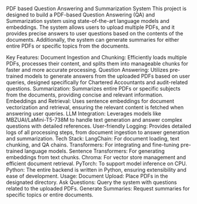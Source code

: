 PDF based Question Answering and Summarization System
This project is designed to build a PDF-based Question Answering (QA) and Summarization system using state-of-the-art language models and embeddings. The system allows users to upload multiple PDFs, and it provides precise answers to user questions based on the contents of the documents. Additionally, the system can generate summaries for either entire PDFs or specific topics from the documents.

Key Features:
  Document Ingestion and Chunking: Efficiently loads multiple PDFs, processes their content, and splits them into manageable chunks for faster and more accurate processing.
  Question Answering: Utilizes pre-trained models to generate answers from the uploaded PDFs based on user queries, designed specifically for Chartered Accountants and audit-related questions.
  Summarization: Summarizes entire PDFs or specific subjects from the documents, providing concise and relevant information.
  Embeddings and Retrieval: Uses sentence embeddings for document vectorization and retrieval, ensuring the relevant content is fetched when answering user queries.
  LLM Integration: Leverages models like MBZUAI/LaMini-T5-738M to handle text generation and answer complex questions with detailed references.
  User-friendly Logging: Provides detailed logs of all processing steps, from document ingestion to answer generation and summarization.
Tech Stack:
  LangChain: For document loading, text chunking, and QA chains.
  Transformers: For integrating and fine-tuning pre-trained language models.
  Sentence Transformers: For generating embeddings from text chunks.
  Chroma: For vector store management and efficient document retrieval.
  PyTorch: To support model inference on CPU.
  Python: The entire backend is written in Python, ensuring extensibility and ease of development.
Usage:
  Document Upload: Place PDFs in the designated directory.
  Ask Questions: Query the system with questions related to the uploaded PDFs.
  Generate Summaries: Request summaries for specific topics or entire documents.
